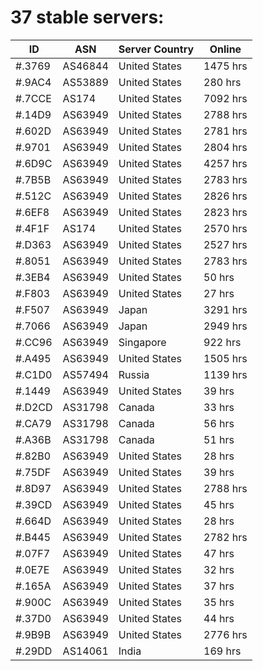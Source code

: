 # 37 stable servers:

| ID | ASN | Server Country | Online |
| ------ | ------ | ------ | ------ |
| #.3769 | AS46844 | United States | 1475 hrs |
| #.9AC4 | AS53889 | United States | 280 hrs |
| #.7CCE | AS174 | United States | 7092 hrs |
| #.14D9 | AS63949 | United States | 2788 hrs |
| #.602D | AS63949 | United States | 2781 hrs |
| #.9701 | AS63949 | United States | 2804 hrs |
| #.6D9C | AS63949 | United States | 4257 hrs |
| #.7B5B | AS63949 | United States | 2783 hrs |
| #.512C | AS63949 | United States | 2826 hrs |
| #.6EF8 | AS63949 | United States | 2823 hrs |
| #.4F1F | AS174 | United States | 2570 hrs |
| #.D363 | AS63949 | United States | 2527 hrs |
| #.8051 | AS63949 | United States | 2783 hrs |
| #.3EB4 | AS63949 | United States | 50 hrs |
| #.F803 | AS63949 | United States | 27 hrs |
| #.F507 | AS63949 | Japan | 3291 hrs |
| #.7066 | AS63949 | Japan | 2949 hrs |
| #.CC96 | AS63949 | Singapore | 922 hrs |
| #.A495 | AS63949 | United States | 1505 hrs |
| #.C1D0 | AS57494 | Russia | 1139 hrs |
| #.1449 | AS63949 | United States | 39 hrs |
| #.D2CD | AS31798 | Canada | 33 hrs |
| #.CA79 | AS31798 | Canada | 56 hrs |
| #.A36B | AS31798 | Canada | 51 hrs |
| #.82B0 | AS63949 | United States | 28 hrs |
| #.75DF | AS63949 | United States | 39 hrs |
| #.8D97 | AS63949 | United States | 2788 hrs |
| #.39CD | AS63949 | United States | 45 hrs |
| #.664D | AS63949 | United States | 28 hrs |
| #.B445 | AS63949 | United States | 2782 hrs |
| #.07F7 | AS63949 | United States | 47 hrs |
| #.0E7E | AS63949 | United States | 32 hrs |
| #.165A | AS63949 | United States | 37 hrs |
| #.900C | AS63949 | United States | 35 hrs |
| #.37D0 | AS63949 | United States | 44 hrs |
| #.9B9B | AS63949 | United States | 2776 hrs |
| #.29DD | AS14061 | India | 169 hrs |

